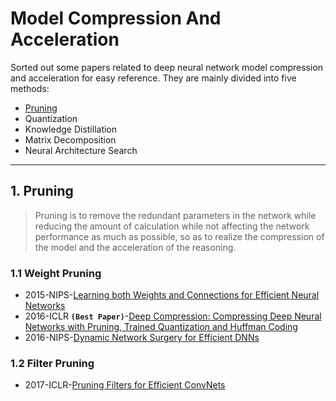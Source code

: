 # Model Compression And Acceleration

Sorted out some papers related to deep neural network model compression and acceleration for easy reference. They are mainly divided into five methods:
- [Pruning](#1-Pruning)
- Quantization
- Knowledge Distillation
- Matrix Decomposition
- Neural Architecture Search
---

## 1. Pruning
>Pruning is to remove the redundant parameters in the network while reducing the amount of calculation while not affecting the network performance as much as possible, so as to realize the compression of the model and the acceleration of the reasoning.
### 1.1 Weight Pruning
- 2015-NIPS-[Learning both Weights and Connections for Efficient Neural Networks](https://arxiv.org/abs/1506.02626)
- 2016-ICLR **`(Best Paper)`**-[Deep Compression: Compressing Deep Neural Networks with Pruning, Trained Quantization and Huffman Coding](https://arxiv.org/abs/1510.00149)
- 2016-NIPS-[Dynamic Network Surgery for Efficient DNNs](https://arxiv.org/abs/1608.04493)

### 1.2 Filter Pruning
- 2017-ICLR-[Pruning Filters for Efficient ConvNets](https://arxiv.org/abs/1608.08710)
